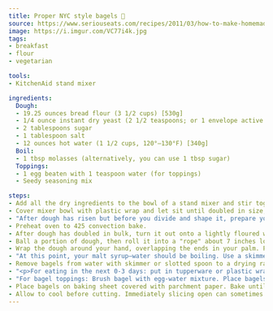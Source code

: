 ```yaml
---
title: Proper NYC style bagels 🥯
source: https://www.seriouseats.com/recipes/2011/03/how-to-make-homemade-bagels-a-la-jo-goldenberg-recipe.html
image: https://i.imgur.com/VC77i4k.jpg
tags:
- breakfast
- flour
- vegetarian

tools:
- KitchenAid stand mixer

ingredients:
  Dough:
  - 19.25 ounces bread flour (3 1/2 cups) [530g]
  - 1/4 ounce instant dry yeast (2 1/2 teaspoons; or 1 envelope active dry) [7g]
  - 2 tablespoons sugar
  - 1 tablespoon salt
  - 12 ounces hot water (1 1/2 cups, 120°–130°F) [340g]
  Boil:
  - 1 tbsp molasses (alternatively, you can use 1 tbsp sugar)
  Toppings:
  - 1 egg beaten with 1 teaspoon water (for toppings)
  - Seedy seasoning mix

steps:
- Add all the dry ingredients to the bowl of a stand mixer and stir together. With the mixer running, slowly add the water; knead with the dough hook on speed 2 until dough comes together into a satiny ball.
- Cover mixer bowl with plastic wrap and let sit until doubled in size, about 1 hour.
- "After dough has risen but before you divide and shape it, prepare your water bath: Add the molasses to 4 quarts of water over high heat and let it come to a boil as you continue with the following steps."
- Preheat oven to 425 convection bake.
- After dough has doubled in bulk, turn it out onto a lightly floured work surface and press down with your fingers to expel the gases. Divide dough into equal portions - 10 makes the most traditional size, but 8 is way easier to do.
- Ball a portion of dough, then roll it into a "rope" about 7 inches long and about 1 inch thick. Taper the ends a bit.
- Wrap the dough around your hand, overlapping the ends in your palm. Place your hand, along with the dough, palm-down on the work surface and roll dough back and forth until ends crimp and seal together. If you wear Men's Large or bigger gloves, only wrap the dough around three fingers. Same if you prefer a small hole in the middle.
- "At this point, your malt syrup–water should be boiling. Use a skimmer or slotted spoon to carefully add bagels, one at a time, to the water. (Note: no more in the pot than 3 at a time .) Bagels should sink but then rise again after a few seconds. Simmer for 1 minute, flipping bagels at the 30-second mark."
- Remove bagels from water with skimmer or slotted spoon to a drying rack.
- "<p>For eating in the next 0-3 days: put in tupperware or plastic wrap in fridge. When ready to consume, follow directions like normal. Make sure to allow the bagels to warm up a bit.</p><p>After 4-5 days the they collapse a bit and the appearance goes to the pooper but they're still good, and with more than 5 days they're no better than a blueberry-oat day-old bread-sliced monstrosity from Panera.</p>"
- "For bagel toppings: Brush bagel with egg-water mixture. Place bagels on wire cooling rack set over a rimmed baking sheet. Shake on desired toppings. Sesame seed, poppy seed, kosher salt, minced onion, minced garlic, and caraway seeds are correct. The baking sheet will collect excess dry toppings (such as sesame or poppy seeds). Simply pour them back into their containers for reuse."
- Place bagels on baking sheet covered with parchment paper. Bake until light brown and shiny, 15 to 20 minutes. Flip, and bake until reverse side is crisp and brown, about 10 minutes more.
- Allow to cool before cutting. Immediately slicing open can sometimes leave the inside too doughy and it's also hot af.
---
```

